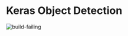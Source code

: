 # Keras Object Detection

<img src="https://github.com/soumik12345/keras-object-detection/workflows/tests/badge.svg" alt="build-failing">
